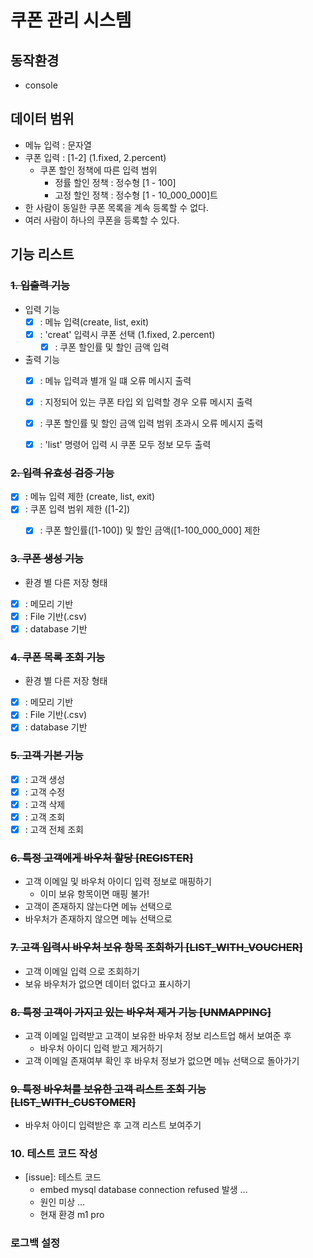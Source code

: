 # 쿠폰 관리 시스템

## 동작환경
- console

## 데이터 범위
- 메뉴 입력 : 문자열
- 쿠폰 입력 : [1-2] (1.fixed, 2.percent)
  - 쿠폰 할인 정책에 따른 입력 범위
    - 정률 할인 정책 : 정수형 [1 - 100]
    - 고정 할인 정책 : 정수형 [1 - 10_000_000]트
- 한 사람이 동일한 쿠폰 목록을 계속 등록할 수 없다.
- 여러 사람이 하나의 쿠폰을 등록할 수 있다.

## 기능 리스트

### ~~1. 입출력 기능~~
- 입력 기능
  - [x] : 메뉴 입력(create, list, exit)
  - [x] : 'creat' 입력시 쿠폰 선택 (1.fixed, 2.percent)
    - [x] : 쿠폰 할인률 및 할인 금액 입력
- 출력 기능
  - [x] : 메뉴 입력과 별개 일 떄 오류 메시지 출력
  - [x] : 지정되어 있는 쿠폰 타입 외 입력할 경우 오류 메시지 출력
  - [x] : 쿠폰 할인률 및 할인 금액 입력 범위 초과시 오류 메시지 출력
  - [x] : 'list' 명령어 입력 시 쿠폰 모두 정보 모두 출력


### ~~2. 입력 유효성 검증 기능~~ 
- [x] : 메뉴 입력 제한 (create, list, exit)
- [x] : 쿠폰 입력 범위 제한 ([1-2])
  - [x] : 쿠폰 할인률([1-100]) 및 할인 금액([1-100_000_000] 제한


### ~~3. 쿠폰 생성 기능~~
- 환경 별 다른 저장 형태
- [x] : 메모리 기반
- [x] : File 기반(.csv)
- [x] : database 기반

### ~~4. 쿠폰 목록 조회 기능~~
- 환경 별 다른 저장 형태
- [x] : 메모리 기반
- [x] : File 기반(.csv)
- [x] : database 기반

### ~~5. 고객 기본 기능~~
  - [x] : 고객 생성
  - [x] : 고객 수정
  - [x] : 고객 삭제
  - [x] : 고객 조회
  - [x] : 고객 전체 조회

### ~~6. 특정 고객에게 바우처 할당 [REGISTER]~~
  - 고객 이메일 및 바우처 아이디 입력 정보로 매핑하기
    - 이미 보유 항목이면 매핑 불가!
  - 고객이 존재하지 않는다면 메뉴 선택으로
  - 바우처가 존재하지 않으면 메뉴 선택으로

### ~~7. 고객 입력시 바우처 보유 항목 조회하기 [LIST_WITH_VOUCHER]~~
  - 고객 이메일 입력 으로 조회하기
  - 보유 바우처가 없으면 데이터 없다고 표시하기


### ~~8. 특정 고객이 가지고 있는 바우처 제거 기능 [UNMAPPING]~~
  - 고객 이메일 입력받고 고객이 보유한 바우처 정보 리스트업 해서 보여준 후
    - 바우처 아이디 입력 받고 제거하기
  - 고객 이메일 존재여부 확인 후 바우처 정보가 없으면 메뉴 선택으로 돌아가기


### ~~9. 특정 바우처를 보유한 고객 리스트 조회 기능 [LIST_WITH_CUSTOMER]~~
  - 바우처 아이디 입력받은 후 고객 리스트 보여주기

### 10. 테스트 코드 작성
- [issue]: 테스트 코드
  - embed mysql database connection refused 발생 ...
  - 원인 미상 ... 
  - 현재 환경 m1 pro

### 로그백 설정


  








